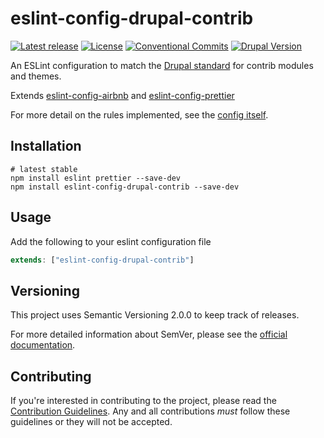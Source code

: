 # eslint-config-drupal-contrib

[![Latest release](https://img.shields.io/github/v/release/coldfrontlabs/eslint-config-drupal-contrib?include_prereleases&style=for-the-badge)](https://github.com/coldfrontlabs/eslint-config-drupal-contrib/releases)
[![License](https://img.shields.io/github/license/coldfrontlabs/eslint-config-drupal-contrib?style=for-the-badge)](/LICENSE)
[![Conventional Commits](https://img.shields.io/badge/Conventional%20Commits-1.0.0-yellow.svg?style=for-the-badge)](https://conventionalcommits.org)
[![Drupal Version](https://img.shields.io/badge/Drupal-8.8.x-blue?style=for-the-badge)](https://www.drupal.org/project/drupal/releases/8.8.0)

An ESLint configuration to match the [Drupal standard](https://www.drupal.org/node/1955232) for contrib modules and themes.

Extends [eslint-config-airbnb](https://github.com/airbnb/javascript) and [eslint-config-prettier](https://github.com/prettier/eslint-config-prettier)

For more detail on the rules implemented, see the [config itself](/index.js).

## Installation

```shell
# latest stable
npm install eslint prettier --save-dev
npm install eslint-config-drupal-contrib --save-dev
```

## Usage

Add the following to your eslint configuration file

```jsx
extends: ["eslint-config-drupal-contrib"]
```

## Versioning

This project uses Semantic Versioning 2.0.0 to keep track of releases.

For more detailed information about SemVer, please see the [official documentation](https://semver.org/).

## Contributing

If you're interested in contributing to the project, please read the [Contribution Guidelines](.github/CONTRIBUTING.md). Any and all contributions _must_ follow these guidelines or they will not be accepted.
